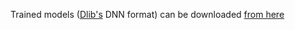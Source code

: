 Trained models ([Dlib's](http://dlib.net/ml.html) DNN format) can be downloaded [from here](https://github.com/pi-null-mezon/FaceAntiSpoofing/tree/master/ReplayAttack/Models)

